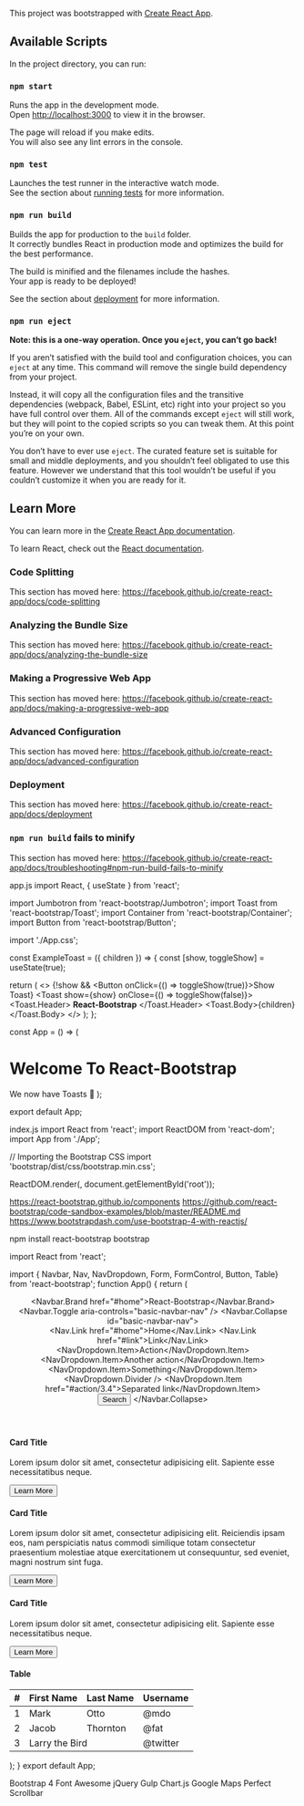 This project was bootstrapped with [Create React App](https://github.com/facebook/create-react-app).

## Available Scripts

In the project directory, you can run:

### `npm start`

Runs the app in the development mode.<br />
Open [http://localhost:3000](http://localhost:3000) to view it in the browser.

The page will reload if you make edits.<br />
You will also see any lint errors in the console.

### `npm test`

Launches the test runner in the interactive watch mode.<br />
See the section about [running tests](https://facebook.github.io/create-react-app/docs/running-tests) for more information.

### `npm run build`

Builds the app for production to the `build` folder.<br />
It correctly bundles React in production mode and optimizes the build for the best performance.

The build is minified and the filenames include the hashes.<br />
Your app is ready to be deployed!

See the section about [deployment](https://facebook.github.io/create-react-app/docs/deployment) for more information.

### `npm run eject`

**Note: this is a one-way operation. Once you `eject`, you can’t go back!**

If you aren’t satisfied with the build tool and configuration choices, you can `eject` at any time. This command will remove the single build dependency from your project.

Instead, it will copy all the configuration files and the transitive dependencies (webpack, Babel, ESLint, etc) right into your project so you have full control over them. All of the commands except `eject` will still work, but they will point to the copied scripts so you can tweak them. At this point you’re on your own.

You don’t have to ever use `eject`. The curated feature set is suitable for small and middle deployments, and you shouldn’t feel obligated to use this feature. However we understand that this tool wouldn’t be useful if you couldn’t customize it when you are ready for it.

## Learn More

You can learn more in the [Create React App documentation](https://facebook.github.io/create-react-app/docs/getting-started).

To learn React, check out the [React documentation](https://reactjs.org/).

### Code Splitting

This section has moved here: https://facebook.github.io/create-react-app/docs/code-splitting

### Analyzing the Bundle Size

This section has moved here: https://facebook.github.io/create-react-app/docs/analyzing-the-bundle-size

### Making a Progressive Web App

This section has moved here: https://facebook.github.io/create-react-app/docs/making-a-progressive-web-app

### Advanced Configuration

This section has moved here: https://facebook.github.io/create-react-app/docs/advanced-configuration

### Deployment

This section has moved here: https://facebook.github.io/create-react-app/docs/deployment

### `npm run build` fails to minify

This section has moved here: https://facebook.github.io/create-react-app/docs/troubleshooting#npm-run-build-fails-to-minify


app.js
import React, { useState } from 'react';

import Jumbotron from 'react-bootstrap/Jumbotron';
import Toast from 'react-bootstrap/Toast';
import Container from 'react-bootstrap/Container';
import Button from 'react-bootstrap/Button';

import './App.css';

const ExampleToast = ({ children }) => {
  const [show, toggleShow] = useState(true);

  return (
    <>
      {!show && <Button onClick={() => toggleShow(true)}>Show Toast</Button>}
      <Toast show={show} onClose={() => toggleShow(false)}>
        <Toast.Header>
          <strong className="mr-auto">React-Bootstrap</strong>
        </Toast.Header>
        <Toast.Body>{children}</Toast.Body>
      </Toast>
    </>
  );
};

const App = () => (
  <Container className="p-3">
    <Jumbotron>
      <h1 className="header">Welcome To React-Bootstrap</h1>
      <ExampleToast>
        We now have Toasts
        <span role="img" aria-label="tada">
          🎉
        </span>
      </ExampleToast>
    </Jumbotron>
  </Container>
);

export default App;


index.js
import React from 'react';
import ReactDOM from 'react-dom';
import App from './App';

// Importing the Bootstrap CSS
import 'bootstrap/dist/css/bootstrap.min.css';

ReactDOM.render(<App />, document.getElementById('root'));

https://react-bootstrap.github.io/components
https://github.com/react-bootstrap/code-sandbox-examples/blob/master/README.md
https://www.bootstrapdash.com/use-bootstrap-4-with-reactjs/



 npm install react-bootstrap bootstrap


import React from 'react';

import { Navbar, Nav, NavDropdown, Form,  FormControl, Button, Table} from 'react-bootstrap';
function App() {
  return (
    <div className="App">
      <header>
        <Navbar expand="lg" variant="dark" bg="dark">
          <Navbar.Brand href="#home">React-Bootstrap</Navbar.Brand>
            <Navbar.Toggle aria-controls="basic-navbar-nav" />
              <Navbar.Collapse id="basic-navbar-nav">
                <Nav className="mr-auto">
                  <Nav.Link href="#home">Home</Nav.Link>
                  <Nav.Link href="#link">Link</Nav.Link>
                  <NavDropdown title="Dropdown" id="basic-nav-dropdown">
                    <NavDropdown.Item>Action</NavDropdown.Item>
                    <NavDropdown.Item>Another action</NavDropdown.Item>
                    <NavDropdown.Item>Something</NavDropdown.Item>
                    <NavDropdown.Divider />
                    <NavDropdown.Item href="#action/3.4">Separated link</NavDropdown.Item>
                </NavDropdown>
              </Nav>
              <Form inline>
                <FormControl type="text" placeholder="Search" className="mr-sm-2" />
                <Button variant="outline-success">Search</Button>
              </Form>
          </Navbar.Collapse>
        </Navbar>
      </header>
      <div className="container">
        <div className="row mt-5">
            <div className="col-lg-4 mb-4 grid-margin">
              <div className="card h-100">
                  <h4 className="card-header">Card Title</h4>
                  <div className="card-body">
                    <p className="card-text">Lorem ipsum dolor sit amet, consectetur adipisicing elit. Sapiente esse necessitatibus neque.</p>
                  </div>
                  <div className="card-footer">
                    <Button variant="btn btn-primary">Learn More</Button>
                  </div>
              </div>
            </div>
            <div className="col-lg-4 mb-4 grid-margin">
              <div className="card h-100">
                  <h4 className="card-header">Card Title</h4>
                  <div className="card-body">
                    <p className="card-text">Lorem ipsum dolor sit amet, consectetur adipisicing elit. Reiciendis ipsam eos, nam perspiciatis natus commodi similique totam consectetur praesentium molestiae atque exercitationem ut consequuntur, sed eveniet, magni nostrum sint fuga.</p>
                  </div>
                  <div className="card-footer">
                    <Button variant="btn btn-primary">Learn More</Button>
                  </div>
              </div>
            </div>
            <div className="col-lg-4 mb-4 grid-margin">
              <div className="card h-100">
                  <h4 className="card-header">Card Title</h4>
                  <div className="card-body">
                    <p className="card-text">Lorem ipsum dolor sit amet, consectetur adipisicing elit. Sapiente esse necessitatibus neque.</p>
                  </div>
                  <div className="card-footer">
                    <Button variant="btn btn-primary">Learn More</Button>
                  </div>
              </div>
            </div>
        </div>
        <div className="row mb-4">
          <div className="col-sm-12 grid-margin">
            <div className="card h-100">
              <h4 className="card-header">Table</h4>
              <div className="card-body">
                <Table striped bordered hover>
                  <thead>
                    <tr>
                      <th>#</th>
                      <th>First Name</th>
                      <th>Last Name</th>
                      <th>Username</th>
                    </tr>
                  </thead>
                  <tbody>
                    <tr>
                      <td>1</td>
                      <td>Mark</td>
                      <td>Otto</td>
                      <td>@mdo</td>
                    </tr>
                    <tr>
                      <td>2</td>
                      <td>Jacob</td>
                      <td>Thornton</td>
                      <td>@fat</td>
                    </tr>
                    <tr>
                      <td>3</td>
                      <td colSpan="2">Larry the Bird</td>
                      <td>@twitter</td>
                    </tr>
                  </tbody>
                </Table>
              </div>
            </div>
          </div>
        </div>
      </div>
    </div>
  );
}
export default App;

Bootstrap 4
Font Awesome
jQuery
Gulp
Chart.js
Google Maps
Perfect Scrollbar